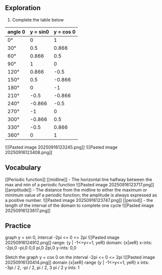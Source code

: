 ## Exploration 
1. Complete the table below

| angle 0 | y = sin0 | y = cos 0 |
| ------- | -------- | --------- |
| 0°      | 0        | 1         |
| 30°     | 0.5      | 0.866     |
| 60°     | 0.866    | 0.5       |
| 90°     | 1        | 0         |
| 120°    | 0.866    | -0.5      |
| 150°    | 0.5      | -0.866    |
| 180°    | 0        | -1        |
| 210°    | -0.5     | -0.866    |
| 240°    | -0.866   | -0.5      |
| 270°    | -1       | 0         |
| 300°    | -0.866   | 0.5       |
| 330°    | -0.5     | 0.866     |
| 360°    | 0        | 1         |

![[Pasted image 20250916123245.png]]
![[Pasted image 20250916123408.png]]

## Vocabulary
[[Periodic function]]
[[midline]] - The horizontal line halfway between the max and min of a periodic function
![[Pasted image 20250916123717.png]]
[[amptitude]] - The distance from the midline to either the maximum or minimum value of a periodic function; the amplitude is always expressed as a positive number.
![[Pasted image 20250916123747.png]]
[[period]] - the length of the interval of the domain to complete one cycle
![[Pasted image 20250916123817.png]]

## Practice
graph y = sin 0, intercal -2pi <= 0 <= 2pi
![[Pasted image 20250916124912.png]]
range: {y | -1<=y<=1, yeR}
domain: {x|xeR}
x-ints: -2pi,0 -pi,0 0,0 pi,0 2pi,0
y-ints: 0,0

Sletch the graph y = cos 0 on the interval -2pi <= 0 <= 2pi
![[Pasted image 20250916130414.png]]
domain {x|xeR}
range {y | -1<=y<=1, yeR}
x ints: -3pi / 2, -pi / 2, pi / 2, 3 pi / 2
y ints: 1


